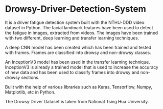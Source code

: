 # Drowsy-Driver-Detection-System
It is a driver fatigue detection system built with the NTHU-DDD video dataset in Python. The facial landmark features have been used to detect the fatigue in images, extracted from videos. The images have been trained with two different, deep learning and transfer learning techniques.

A deep CNN model has been created which has been trained and tested with frames. Frames are classified into drowsy and non-drowsy classes.

An InceptionV3 model has been used in the transfer learning technique. InceptionV3 is already a trained model that is used to increase the accuracy of new data and has been used to classify frames into drowsy and non-drowsy sections.

Built with the help of various libraries such as Keras, Tensorflow, Numpy, Matplotlib, etc in Python.

The Drowsy Driver Dataset is taken from National Tsing Hua University.
